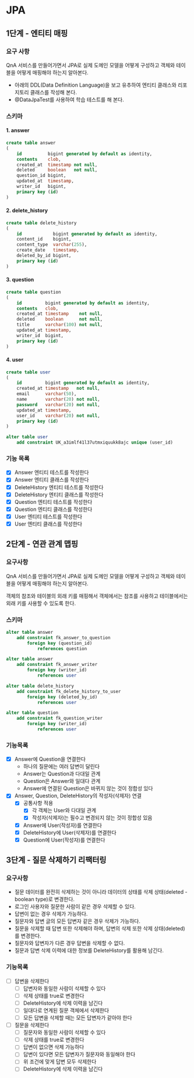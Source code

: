 # JPA

## 1단계 - 엔티티 매핑

### 요구 사항

QnA 서비스를 만들어가면서 JPA로 실제 도메인 모델을 어떻게 구성하고 객체와 테이블을 어떻게 매핑해야 하는지 알아본다.

- 아래의 DDL(Data Definition Language)을 보고 유추하여 엔티티 클래스와 리포지토리 클래스를 작성해 본다.
- @DataJpaTest를 사용하여 학습 테스트를 해 본다.

### 스키마

#### 1. answer

```sql
create table answer
(
    id          bigint generated by default as identity,
    contents    clob,
    created_at  timestamp not null,
    deleted     boolean   not null,
    question_id bigint,
    updated_at  timestamp,
    writer_id   bigint,
    primary key (id)
)
```

#### 2. delete_history

```sql
create table delete_history
(
    id            bigint generated by default as identity,
    content_id    bigint,
    content_type  varchar(255),
    create_date   timestamp,
    deleted_by_id bigint,
    primary key (id)
)
```

#### 3. question

```sql
create table question
(
    id         bigint generated by default as identity,
    contents   clob,
    created_at timestamp    not null,
    deleted    boolean      not null,
    title      varchar(100) not null,
    updated_at timestamp,
    writer_id  bigint,
    primary key (id)
)
```

#### 4. user

```sql
create table user
(
    id         bigint generated by default as identity,
    created_at timestamp   not null,
    email      varchar(50),
    name       varchar(20) not null,
    password   varchar(20) not null,
    updated_at timestamp,
    user_id    varchar(20) not null,
    primary key (id)
)

alter table user
    add constraint UK_a3imlf41l37utmxiquukk8ajc unique (user_id)
```

### 기능 목록

- [X] Answer 엔티티 테스트를 작성한다
- [X] Answer 엔티티 클래스를 작성한다
- [X] DeleteHistory 엔티티 테스트를 작성한다
- [X] DeleteHistory 엔티티 클래스를 작성한다
- [X] Question 엔티티 테스트를 작성한다
- [X] Question 엔티티 클래스를 작성한다
- [X] User 엔티티 테스트를 작성한다
- [X] User 엔티티 클래스를 작성한다

## 2단계 - 연관 관계 맵핑

### 요구사항

QnA 서비스를 만들어가면서 JPA로 실제 도메인 모델을 어떻게 구성하고 객체와 테이블을 어떻게 매핑해야 하는지 알아본다.

객체의 참조와 테이블의 외래 키를 매핑해서 객체에서는 참조를 사용하고 테이블에서는 외래 키를 사용할 수 있도록 한다.

### 스키마

```sql
alter table answer
    add constraint fk_answer_to_question
        foreign key (question_id)
            references question

alter table answer
    add constraint fk_answer_writer
        foreign key (writer_id)
            references user

alter table delete_history
    add constraint fk_delete_history_to_user
        foreign key (deleted_by_id)
            references user

alter table question
    add constraint fk_question_writer
        foreign key (writer_id)
            references user
```

### 기능목록

- [X] Answer에 Question을 연결한다
  - 하나의 질문에는 여러 답변이 달린다
  - Answer는 Question과 다대일 관계
  - Question은 Answer와 일대다 관계
  - Answer에 연결된 Question은 바뀌지 않는 것이 정합성 있다
- [X] Answer, Question, DeleteHistory의 작성자(삭제자) 연결
  - [X] 공통사항 적용
    - [X] 각 객체는 User와 다대일 관계
    - [X] 작성자(삭제자)는 필수고 변경되지 않는 것이 정합성 있음
  - [X] Answer에 User(작성자)를 연결한다
  - [X] DeleteHistory에 User(삭제자)를 연결한다
  - [X] Question에 User(작성자)를 연결한다

## 3단계 - 질문 삭제하기 리팩터링

### 요구사항

- 질문 데이터를 완전히 삭제하는 것이 아니라 데이터의 상태를 삭제 상태(deleted - boolean type)로 변경한다.
- 로그인 사용자와 질문한 사람이 같은 경우 삭제할 수 있다.
- 답변이 없는 경우 삭제가 가능하다.
- 질문자와 답변 글의 모든 답변자 같은 경우 삭제가 가능하다.
- 질문을 삭제할 때 답변 또한 삭제해야 하며, 답변의 삭제 또한 삭제 상태(deleted)를 변경한다.
- 질문자와 답변자가 다른 경우 답변을 삭제할 수 없다.
- 질문과 답변 삭제 이력에 대한 정보를 DeleteHistory를 활용해 남긴다.

### 기능목록

- [ ] 답변을 삭제한다
  - [ ] 답변자와 동일한 사람이 삭제할 수 있다
  - [ ] 삭제 상태를 true로 변경한다
  - [ ] DeleteHistory에 삭제 이력을 남긴다
  - [ ] 일대다로 연계된 질문 객체에서 삭제한다
  - [ ] 모든 답변을 삭제할 때는 모든 답변자가 같아야 한다
- [ ] 질문을 삭제한다
  - [ ] 질문자와 동일한 사람이 삭제할 수 있다
  - [ ] 삭제 상태를 true로 변경한다
  - [ ] 답변이 없으면 삭제 가능하다
  - [ ] 답변이 있다면 모든 답변자가 질문자와 동일해야 한다
  - [ ] 위 조건에 맞게 답변 모두 삭제한다
  - [ ] DeleteHistory에 삭제 이력을 남긴다
